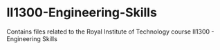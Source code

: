 # II1300-Engineering-Skills
Contains files related to the Royal Institute of Technology course II1300 - Engineering Skills
